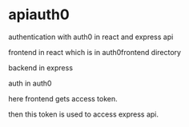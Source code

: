 # apiauth0
authentication with auth0 in react and express api

frontend in react which is in auth0frontend directory

backend in express

auth in auth0

here frontend gets access token.

then this token is used to access express api.
